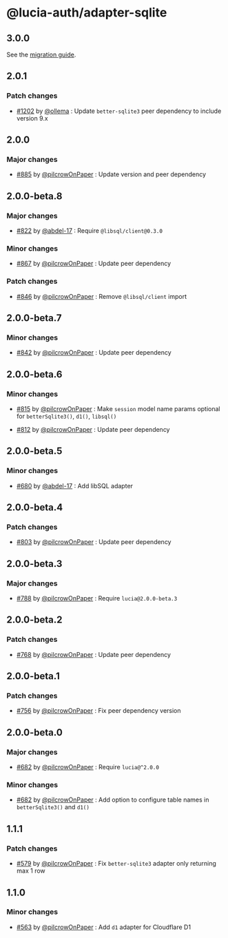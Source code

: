 # @lucia-auth/adapter-sqlite

## 3.0.0

See the [migration guide](https://v3.lucia-auth.com/upgrade-v3/sqlite).

## 2.0.1

### Patch changes

-   [#1202](https://github.com/lucia-auth/lucia/pull/1202) by [@ollema](https://github.com/ollema) : Update `better-sqlite3` peer dependency to include version 9.x

## 2.0.0

### Major changes

-   [#885](https://github.com/pilcrowOnPaper/lucia/pull/885) by [@pilcrowOnPaper](https://github.com/pilcrowOnPaper) : Update version and peer dependency

## 2.0.0-beta.8

### Major changes

-   [#822](https://github.com/pilcrowOnPaper/lucia/pull/822) by [@abdel-17](https://github.com/abdel-17) : Require `@libsql/client@0.3.0`

### Minor changes

-   [#867](https://github.com/pilcrowOnPaper/lucia/pull/867) by [@pilcrowOnPaper](https://github.com/pilcrowOnPaper) : Update peer dependency

### Patch changes

-   [#846](https://github.com/pilcrowOnPaper/lucia/pull/846) by [@pilcrowOnPaper](https://github.com/pilcrowOnPaper) : Remove `@libsql/client` import

## 2.0.0-beta.7

### Minor changes

-   [#842](https://github.com/pilcrowOnPaper/lucia/pull/842) by [@pilcrowOnPaper](https://github.com/pilcrowOnPaper) : Update peer dependency

## 2.0.0-beta.6

### Minor changes

-   [#815](https://github.com/pilcrowOnPaper/lucia/pull/815) by [@pilcrowOnPaper](https://github.com/pilcrowOnPaper) : Make `session` model name params optional for `betterSqlite3()`, `d1()`, `libsql()`

-   [#812](https://github.com/pilcrowOnPaper/lucia/pull/812) by [@pilcrowOnPaper](https://github.com/pilcrowOnPaper) : Update peer dependency

## 2.0.0-beta.5

### Minor changes

-   [#680](https://github.com/pilcrowOnPaper/lucia/pull/680) by [@abdel-17](https://github.com/abdel-17) : Add libSQL adapter

## 2.0.0-beta.4

### Patch changes

-   [#803](https://github.com/pilcrowOnPaper/lucia/pull/803) by [@pilcrowOnPaper](https://github.com/pilcrowOnPaper) : Update peer dependency

## 2.0.0-beta.3

### Major changes

-   [#788](https://github.com/pilcrowOnPaper/lucia/pull/790) by [@pilcrowOnPaper](https://github.com/pilcrowOnPaper) : Require `lucia@2.0.0-beta.3`

## 2.0.0-beta.2

### Patch changes

-   [#768](https://github.com/pilcrowOnPaper/lucia/pull/768) by [@pilcrowOnPaper](https://github.com/pilcrowOnPaper) : Update peer dependency

## 2.0.0-beta.1

### Patch changes

-   [#756](https://github.com/pilcrowOnPaper/lucia/pull/756) by [@pilcrowOnPaper](https://github.com/pilcrowOnPaper) : Fix peer dependency version

## 2.0.0-beta.0

### Major changes

-   [#682](https://github.com/pilcrowOnPaper/lucia/pull/682) by [@pilcrowOnPaper](https://github.com/pilcrowOnPaper) : Require `lucia@^2.0.0`

### Minor changes

-   [#682](https://github.com/pilcrowOnPaper/lucia/pull/682) by [@pilcrowOnPaper](https://github.com/pilcrowOnPaper) : Add option to configure table names in `betterSqlite3()` and `d1()`

## 1.1.1

### Patch changes

-   [#579](https://github.com/pilcrowOnPaper/lucia/pull/579) by [@pilcrowOnPaper](https://github.com/pilcrowOnPaper) : Fix `better-sqlite3` adapter only returning max 1 row

## 1.1.0

### Minor changes

-   [#563](https://github.com/pilcrowOnPaper/lucia/pull/563) by [@pilcrowOnPaper](https://github.com/pilcrowOnPaper) : Add `d1` adapter for Cloudflare D1
